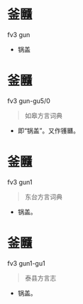# 釜㔶
fv3 gun
- 锅盖

# 釜㔶
fv3 gun-gu5/0
> 如皋方言词典
- 即“锅盖”。又作镬㔶。

# 釜㔶
fv3 gun1
> 东台方言词典
- 锅盖。

# 釜㔶
fv3 gun1-gu1
> 泰县方言志
- 锅盖。
